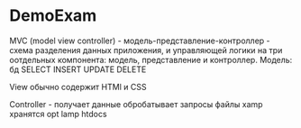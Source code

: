 # DemoExam
MVC (model view controller) - модель-представление-контроллер - 
схема разделения данных приложения, и управляющей логики на три
оотдельных компонента: модель, представление и контроллер. Модель: бд 
SELECT INSERT UPDATE DELETE

View обычно содержит HTMl и CSS

Controller - получает данные обробатывает запросы
файлы xamp хранятся opt lamp htdocs
